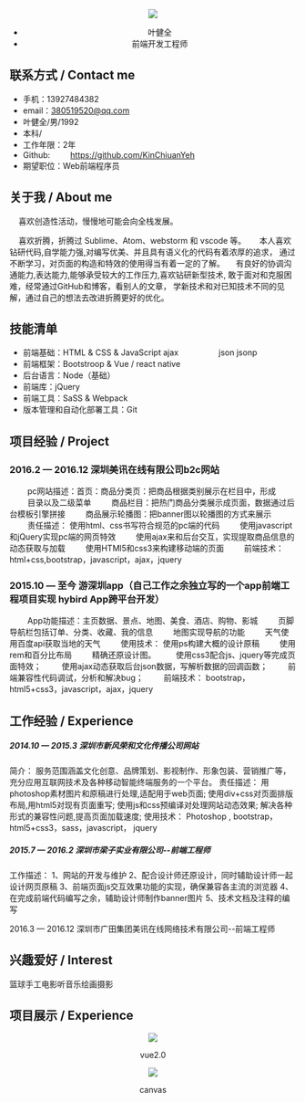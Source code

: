 <div class="a4">

<div class="box">

<div class="header banxin">

<div class="header-l left" align="center" width="200px" height="200px">

<!--<img src="http://i1.piimg.com/591858/c6f4fc5e5d2be61c.png
" width = "200" height = "200" alt="图片名称" align=center />-->
![](http://i1.piimg.com/591858/739d780f2432f507.png)


*   叶健全
*   前端开发工程师

</div>

<div class="header-r right">

## 联系方式 / Contact me

*   手机：13927484382
*   email：380519520@qq.com
*   叶健全/男/1992
*   本科/
*   工作年限：2年
*   Github:
            https://github.com/KinChiuanYeh
*   期望职位：Web前端程序员

</div>

</div>

<div class="neck banxin">

<div class="neck-l left">

## 关于我 / About me

    喜欢创造性活动，慢慢地可能会向全栈发展。

    喜欢折腾，折腾过 Sublime、Atom、webstorm 和 vscode 等。
     本人喜欢钻研代码,自学能力强,对编写优美、并且具有语义化的代码有着浓厚的追求， 通过不断学习，对页面的构造和特效的使用得当有着一定的了解。
    有良好的协调沟通能力,表达能力,能够承受较大的工作压力,喜欢钻研新型技术, 敢于面对和克服困难，经常通过GitHub和博客，看别人的文章， 学新技术和对已知技术不同的见解，通过自己的想法去改进折腾更好的优化。

</div>

<div class="neck-r right">

## 技能清单

*   前端基础：HTML & CSS & JavaScript ajax                  json jsonp
*   前端框架：Bootstroop & Vue / react native
*   后台语言：Node（基础）
*   前端库：jQuery
*   前端工具：SaSS & Webpack
*   版本管理和自动化部署工具：Git

</div>

</div>

<div class="tummy banxin">

<div class="tummy-l left">

## 项目经验 / Project

### 2016.2 — 2016.12 深圳美讯在线有限公司b2c网站

        pc网站描述：首页：商品分类页：把商品根据类别展示在栏目中，形成
        目录以及二级菜单
        商品栏目：把热门商品分类展示成页面，数据通过后台模板引擎拼接
        商品展示轮播图：把banner图以轮播图的方式来展示
        责任描述： 使用html、css书写符合规范的pc端的代码
        使用javascript和jQuery实现pc端的网页特效
        使用ajax来和后台交互，实现提取商品信息的动态获取与加载
        使用HTMl5和css3来构建移动端的页面
        前端技术： html+css,bootstrap，javascript，ajax，jquery

### 2015.10 — 至今 游深圳app（自己工作之余独立写的一个app前端工程项目实现 hybird App跨平台开发）

        App功能描述：主页数据、景点、地图、美食、酒店、购物、影城
        页脚导航栏包括订单、分类、收藏、我的信息
        地图实现导航的功能
        天气使用百度api获取当地的天气
        使用技术： 使用ps构建大概的设计原稿
        使用rem和百分比布局
        精确还原设计图。
        使用css3配合js、jquery等完成页面特效；
        使用ajax动态获取后台json数据，写解析数据的回调函数；
        前端兼容性代码调试，分析和解决bug；
        前端技术： bootstrap，html5+css3，javascript，ajax，jquery

</div>

<div class="tummy-r right">

## 工作经验 / Experience

##### 2014.10 — 2015.3 深圳市新风荣和文化传播公司网站

简介： 服务范围涵盖文化创意、品牌策划、影视制作、形象包装、营销推广等， 充分应用互联网技术及各种移动智能终端服务的一个平台。
责任描述： 用photoshop素材图片和原稿进行处理,适配用于web页面; 使用div+css对页面排版布局,用html5对现有页面重写; 使用js和css预编译对处理网站动态效果; 解决各种形式的兼容性问题,提高页面加载速度;
使用技术： Photoshop , bootstrap，html5+css3，sass，javascript， jquery

##### 2015.7 — 2016.2 深圳市梁子实业有限公司--前端工程师

工作描述：
1、网站的开发与维护 2、配合设计师还原设计，同时辅助设计师一起设计网页原稿 3、前端页面js交互效果功能的实现，确保兼容各主流的浏览器 4、在完成前端代码编写之余，辅助设计师制作banner图片 5、技术文档及注释的编写

2016.3 — 2016.12 深圳市广田集团美讯在线网络技术有限公司--前端工程师

</div>

</div>

<div class="footer banxin">

<div class="footer-l left">

## 兴趣爱好 / Interest

篮球手工电影听音乐绘画摄影

</div>

<div class="footer-r right">

## 项目展示 / Experience

<div class="xmL fl" align="center">

<!--<img src="http://i1.piimg.com/591858/c1fe0716c91d1f82s.png
" width = "200" height = "200" alt="vue2.0" align=center />-->
![](http://i1.piimg.com/591858/c1fe0716c91d1f82s.png)

vue2.0

</div>

<div class="xmR fl" align="center">

<!--<img src="http://i2.muimg.com/591858/4511559005c165f4s.png
" width = "200" height = "200" alt="canvas" align=center />-->
![](http://i2.muimg.com/591858/4511559005c165f4s.png)


canvas

</div>

</div>

</div>

</div>

</div>